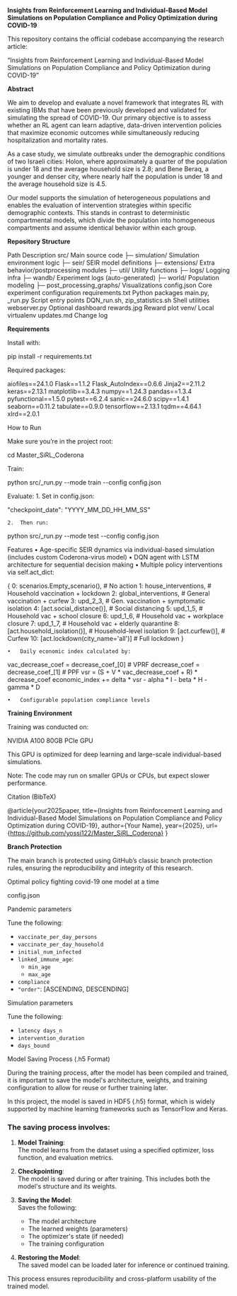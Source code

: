 **Insights from Reinforcement Learning and Individual-Based Model Simulations on Population Compliance and Policy Optimization during COVID-19**

This repository contains the official codebase accompanying the research article:

“Insights from Reinforcement Learning and Individual-Based Model Simulations on Population Compliance and Policy Optimization during COVID-19”

**Abstract**

We aim to develop and evaluate a novel framework that integrates RL with existing IBMs that have been previously developed and validated for simulating the spread of COVID-19.
Our primary objective is to assess whether an RL agent can learn adaptive, data-driven intervention policies that maximize economic outcomes while simultaneously reducing hospitalization and mortality rates.

As a case study, we simulate outbreaks under the demographic conditions of two Israeli cities:
Holon, where approximately a quarter of the population is under 18 and the average household size is 2.8; and
Bene Beraq, a younger and denser city, where nearly half the population is under 18 and the average household size is 4.5.

Our model supports the simulation of heterogeneous populations and enables the evaluation of intervention strategies within specific demographic contexts. This stands in contrast to deterministic compartmental models, which divide the population into homogeneous compartments and assume identical behavior within each group.

**Repository Structure**

Path	Description
src/	Main source code
├─ simulation/	Simulation environment logic
├─ seir/	SEIR model definitions
├─ extensions/	Extra behavior/postprocessing modules
├─ util/	Utility functions
├─ logs/	Logging infra
├─ wandb/	Experiment logs (auto-generated)
├─ world/	Population modeling
├─ post_processing_graphs/	Visualizations
config.json	Core experiment configuration
requirements.txt	Python packages
main.py, _run.py	Script entry points
DQN_run.sh, zip_statistics.sh	Shell utilities
webserver.py	Optional dashboard
rewards.jpg	Reward plot
venv/	Local virtualenv
updates.md	Change log

**Requirements**

Install with:

pip install -r requirements.txt

Required packages:

aiofiles==24.1.0
Flask==1.1.2
Flask_AutoIndex==0.6.6
Jinja2==2.11.2
keras==2.13.1
matplotlib==3.4.3
numpy==1.24.3
pandas==1.3.4
pyfunctional==1.5.0
pytest==6.2.4
sanic==24.6.0
scipy==1.4.1
seaborn==0.11.2
tabulate==0.9.0
tensorflow==2.13.1
tqdm==4.64.1
xlrd==2.0.1



How to Run

Make sure you’re in the project root:

cd Master_SiRL_Coderona

Train:

python src/_run.py --mode train --config config.json

Evaluate:
	1.	Set in config.json:

"checkpoint_date": "YYYY_MM_DD_HH_MM_SS"

	2.	Then run:

python src/_run.py --mode test --config config.json



Features
	•	Age-specific SEIR dynamics via individual-based simulation (includes custom Coderona-virus model)
	•	DQN agent with LSTM architecture for sequential decision making
	•	Multiple policy interventions via self.act_dict:

{
  0: scenarios.Empty_scenario(),          # No action
  1: house_interventions,                 # Household vaccination + lockdown
  2: global_interventions,                # General vaccination + curfew
  3: upd_2_3,                             # Gen. vaccination + symptomatic isolation
  4: [act.social_distance()],            # Social distancing
  5: upd_1_5,                             # Household vac + school closure
  6: upd_1_6,                             # Household vac + workplace closure
  7: upd_1_7,                             # Household vac + elderly quarantine
  8: [act.household_isolation()],        # Household-level isolation
  9: [act.curfew()],                      # Curfew
  10: [act.lockdown(city_name='all')]    # Full lockdown
}

	•	Daily economic index calculated by:

vac_decrease_coef = decrease_coef_[0]  # VPRF
decrease_coef = decrease_coef_[1]      # PPF
vsr = (S + V * vac_decrease_coef + R) * decrease_coef
economic_index += delta * vsr - alpha * I - beta * H - gamma * D

	•	Configurable population compliance levels



**Training Environment**

Training was conducted on:

NVIDIA A100 80GB PCIe GPU

This GPU is optimized for deep learning and large-scale individual-based simulations.

Note: The code may run on smaller GPUs or CPUs, but expect slower performance.


Citation (BibTeX)

@article{your2025paper,
  title={Insights from Reinforcement Learning and Individual-Based Model Simulations on Population Compliance and Policy Optimization during COVID-19},
  author={Your Name},
  year={2025},
  url={https://github.com/yossi122/Master_SiRL_Coderona}
}

**Branch Protection**

The main branch is protected using GitHub’s classic branch protection rules, ensuring the reproducibility and integrity of this research.

Optimal policy fighting covid-19 one model at a time

config.json

Pandemic parameters

Tune the following:
- `vaccinate_per_day_persons`
- `vaccinate_per_day_household`
- `initial_num_infected`
- `linked_immune_age`:
  - `min_age`
  - `max_age`
- `compliance`
- `"order"`: [ASCENDING, DESCENDING]

Simulation parameters

Tune the following:
- `latency days_n`
- `intervention_duration`
- `days_bound`

Model Saving Process (.h5 Format)

During the training process, after the model has been compiled and trained, it is important to save the model's architecture, weights, and training configuration to allow for reuse or further training later.

In this project, the model is saved in HDF5 (.h5) format, which is widely supported by machine learning frameworks such as TensorFlow and Keras.

### The saving process involves:

1. **Model Training**:  
   The model learns from the dataset using a specified optimizer, loss function, and evaluation metrics.

2. **Checkpointing**:  
   The model is saved during or after training. This includes both the model's structure and its weights.

3. **Saving the Model**:  
   Saves the following:
   - The model architecture
   - The learned weights (parameters)
   - The optimizer's state (if needed)
   - The training configuration

4. **Restoring the Model**:  
   The saved model can be loaded later for inference or continued training.

This process ensures reproducibility and cross-platform usability of the trained model.


